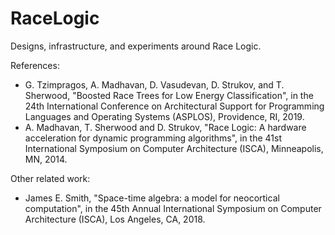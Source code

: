 # RaceLogic
Designs, infrastructure, and experiments around Race Logic.


References:
- G. Tzimpragos, A. Madhavan, D. Vasudevan, D. Strukov, and T. Sherwood, "Boosted Race Trees for Low Energy Classification", in the 24th International Conference on Architectural Support for Programming Languages and Operating Systems (ASPLOS), Providence, RI, 2019. 
- A. Madhavan, T. Sherwood and D. Strukov, "Race Logic: A hardware acceleration for dynamic programming algorithms", in the 41st International Symposium on Computer Architecture (ISCA), Minneapolis, MN, 2014.

Other related work:
- James E. Smith, "Space-time algebra: a model for neocortical computation", in the 45th Annual International Symposium on Computer Architecture (ISCA), Los Angeles, CA, 2018.
